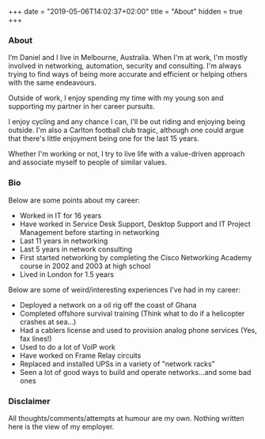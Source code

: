 +++
date = "2019-05-06T14:02:37+02:00"
title = "About"
hidden = true
+++

### About ###

I’m Daniel and I live in Melbourne, Australia.  When I'm at work, I'm mostly involved in networking, automation, security and consulting. I'm always trying to find ways of being more accurate and efficient or helping others with the same endeavours.

Outside of work, I enjoy spending my time with my young son and supporting my partner in her career pursuits. 

I enjoy cycling and any chance I can, I'll be out riding and enjoying being outside. I'm also a Carlton football club tragic, although one could argue that there's little enjoyment being one for the last 15 years.

Whether I'm working or not, I try to live life with a value-driven approach and associate myself to people of similar values.


### Bio ###

Below are some points about my career:

- Worked in IT for 16 years  
- Have worked in Service Desk Support, Desktop Support and IT Project Management before starting in networking  
- Last 11 years in networking  
- Last 5 years in network consulting  
- First started networking by completing the Cisco Networking Academy course in 2002 and 2003 at high school  
- Lived in London for 1.5 years

  
Below are some of weird/interesting experiences I've had in my career:  

  
- Deployed a network on a oil rig off the coast of Ghana  
- Completed offshore survival training (Think what to do if a helicopter crashes at sea...)  
- Had a cablers license and used to provision analog phone services (Yes, fax lines!)  
- Used to do a lot of VoIP work  
- Have worked on Frame Relay circuits  
- Replaced and installed UPSs in a variety of "network racks"  
- Seen a lot of good ways to build and operate networks...and some bad ones  

  
### Disclaimer ###

All thoughts/comments/attempts at humour are my own. Nothing written here is the view of my employer.

